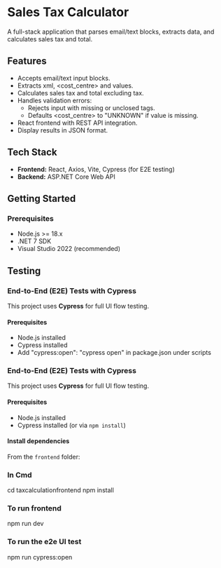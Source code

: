# Sales Tax Calculator

A full-stack application that parses email/text blocks, extracts data, and calculates sales tax and total.

## Features

- Accepts email/text input blocks.
- Extracts xml, <cost_centre> and <total> values.
- Calculates sales tax and total excluding tax.
- Handles validation errors:
  - Rejects input with missing <total> or unclosed tags.
  - Defaults <cost_centre> to "UNKNOWN" if value is missing.
- React frontend with REST API integration.
- Display results in JSON format.

## Tech Stack

- **Frontend:** React, Axios, Vite, Cypress (for E2E testing)
- **Backend:** ASP.NET Core Web API

## Getting Started

### Prerequisites

- Node.js >= 18.x
- .NET 7 SDK
- Visual Studio 2022 (recommended)

## Testing

### End-to-End (E2E) Tests with Cypress

This project uses **Cypress** for full UI flow testing.

#### Prerequisites

- Node.js installed
- Cypress installed
- Add "cypress:open": "cypress open" in package.json under scripts

### End-to-End (E2E) Tests with Cypress

This project uses **Cypress** for full UI flow testing.

#### Prerequisites

- Node.js installed
- Cypress installed (or via `npm install`)

#### Install dependencies

From the `frontend` folder:

### In Cmd

cd taxcalculationfrontend
npm install

### To run frontend
npm run dev

### To run the e2e UI test
npm run cypress:open


